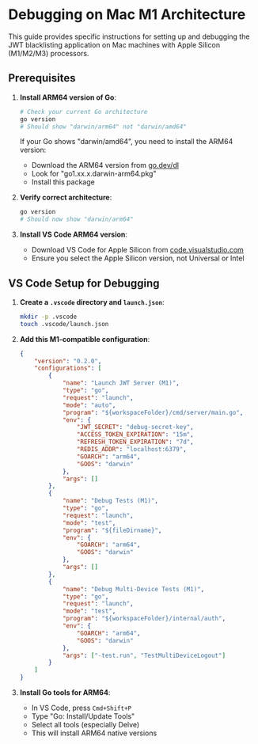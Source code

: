 # Debugging on Mac M1 Architecture

This guide provides specific instructions for setting up and debugging the JWT blacklisting application on Mac machines with Apple Silicon (M1/M2/M3) processors.

## Prerequisites

1. **Install ARM64 version of Go**:
   ```bash
   # Check your current Go architecture
   go version
   # Should show "darwin/arm64" not "darwin/amd64"
   ```

   If your Go shows "darwin/amd64", you need to install the ARM64 version:
   - Download the ARM64 version from [go.dev/dl](https://go.dev/dl/)
   - Look for "go1.xx.x.darwin-arm64.pkg"
   - Install this package

2. **Verify correct architecture**:
   ```bash
   go version
   # Should now show "darwin/arm64"
   ```

3. **Install VS Code ARM64 version**:
   - Download VS Code for Apple Silicon from [code.visualstudio.com](https://code.visualstudio.com/)
   - Ensure you select the Apple Silicon version, not Universal or Intel

## VS Code Setup for Debugging

1. **Create a `.vscode` directory and `launch.json`**:
   ```bash
   mkdir -p .vscode
   touch .vscode/launch.json
   ```

2. **Add this M1-compatible configuration**:
   ```json
   {
       "version": "0.2.0",
       "configurations": [
           {
               "name": "Launch JWT Server (M1)",
               "type": "go",
               "request": "launch",
               "mode": "auto",
               "program": "${workspaceFolder}/cmd/server/main.go",
               "env": {
                   "JWT_SECRET": "debug-secret-key",
                   "ACCESS_TOKEN_EXPIRATION": "15m",
                   "REFRESH_TOKEN_EXPIRATION": "7d",
                   "REDIS_ADDR": "localhost:6379",
                   "GOARCH": "arm64",
                   "GOOS": "darwin"
               },
               "args": []
           },
           {
               "name": "Debug Tests (M1)",
               "type": "go",
               "request": "launch",
               "mode": "test",
               "program": "${fileDirname}",
               "env": {
                   "GOARCH": "arm64",
                   "GOOS": "darwin"
               },
               "args": []
           },
           {
               "name": "Debug Multi-Device Tests (M1)",
               "type": "go",
               "request": "launch",
               "mode": "test",
               "program": "${workspaceFolder}/internal/auth",
               "env": {
                   "GOARCH": "arm64",
                   "GOOS": "darwin"
               },
               "args": ["-test.run", "TestMultiDeviceLogout"]
           }
       ]
   }
   ```

3. **Install Go tools for ARM64**:
   - In VS Code, press `Cmd+Shift+P`
   - Type "Go: Install/Update Tools"
   - Select all tools (especially Delve)
   - This will install ARM64 native versions

